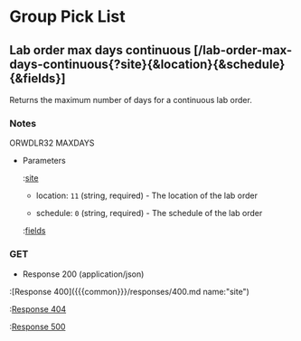 # Group Pick List

## Lab order max days continuous [/lab-order-max-days-continuous{?site}{&location}{&schedule}{&fields}]

Returns the maximum number of days for a continuous lab order.

### Notes

ORWDLR32 MAXDAYS

+ Parameters

    :[site]({{{common}}}/parameters/site.md)

    + location: `11` (string, required) - The location of the lab order

    + schedule: `0` (string, required) - The schedule of the lab order

    :[fields]({{{common}}}/parameters/fields.md)

### GET

+ Response 200 (application/json)

:[Response 400]({{{common}}}/responses/400.md name:"site")

:[Response 404]({{{common}}}/responses/404.md)

:[Response 500]({{{common}}}/responses/500.md)


